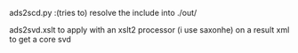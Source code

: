 ads2scd.py :(tries to) resolve the include into ./out/

ads2svd.xslt to apply with an xslt2 processor (i use saxonhe) on a result xml to get a core svd
